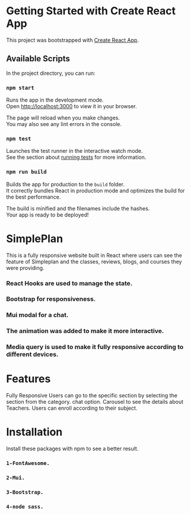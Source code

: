 # Getting Started with Create React App

This project was bootstrapped with [Create React App](https://github.com/facebook/create-react-app).

## Available Scripts

In the project directory, you can run:

### `npm start`

Runs the app in the development mode.\
Open [http://localhost:3000](http://localhost:3000) to view it in your browser.

The page will reload when you make changes.\
You may also see any lint errors in the console.

### `npm test`

Launches the test runner in the interactive watch mode.\
See the section about [running tests](https://facebook.github.io/create-react-app/docs/running-tests) for more information.

### `npm run build`

Builds the app for production to the `build` folder.\
It correctly bundles React in production mode and optimizes the build for the best performance.

The build is minified and the filenames include the hashes.\
Your app is ready to be deployed!

# SimplePlan
This is a fully responsive website built in React where users can see the feature of Simpleplan and the classes, reviews, blogs, and courses they were providing.

### React Hooks are used to manage the state. 
### Bootstrap for responsiveness. 
### Mui modal for a chat. 
### The animation was added to make it more interactive. 
### Media query is used to make it fully responsive according to different devices.

# Features
Fully Responsive
Users can go to the specific section by selecting the section from the category.
chat option.
Carousel to see the details about Teachers.
Users can enroll according to their subject.
# Installation
Install these packages with npm to see a better result.
### `1-FontAwesome.`
### `2-Mui.` 
### `3-Bootstrap.` 
### `4-node sass.`











